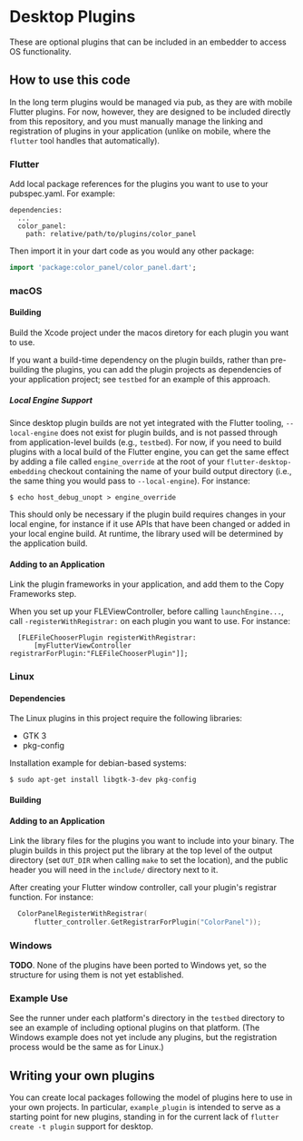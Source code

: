 # Desktop Plugins

These are optional plugins that can be included in an embedder to access OS
functionality.

## How to use this code

In the long term plugins would be managed via pub, as they are with mobile
Flutter plugins. For now, however, they are designed to be included directly
from this repository, and you must manually manage the linking and registration
of plugins in your application (unlike on mobile, where the `flutter` tool
handles that automatically).

### Flutter

Add local package references for the plugins you want to use to your
pubspec.yaml. For example:

```
dependencies:
  ...
  color_panel:
    path: relative/path/to/plugins/color_panel
```

Then import it in your dart code as you would any other package:
```dart
import 'package:color_panel/color_panel.dart';
```

### macOS

#### Building

Build the Xcode project under the macos diretory for each plugin you
want to use.

If you want a build-time dependency on the plugin builds, rather than
pre-building the plugins, you can add the plugin projects as dependencies
of your application project; see `testbed` for an example of this approach.

##### Local Engine Support

Since desktop plugin builds are not yet integrated with the Flutter tooling,
`--local-engine` does not exist for plugin builds, and is not passed through
from application-level builds (e.g., `testbed`). For now, if you need to build
plugins with a local build of the Flutter engine, you can get the same
effect by adding a file called `engine_override` at the root of your
`flutter-desktop-embedding` checkout containing the name of your build output
directory (i.e., the same thing you would pass to `--local-engine`). For
instance:

```
$ echo host_debug_unopt > engine_override
```

This should only be necessary if the plugin build requires changes in your local
engine, for instance if it use APIs that have been changed or added in your
local engine build. At runtime, the library used will be determined by
the application build.

#### Adding to an Application

Link the plugin frameworks in your application, and add them to the Copy
Frameworks step.

When you set up your FLEViewController, before calling `launchEngine...`,
call `-registerWithRegistrar:` on each plugin you want to use. For
instance:

```objc
  [FLEFileChooserPlugin registerWithRegistrar:
      [myFlutterViewController registrarForPlugin:"FLEFileChooserPlugin"]];
```

### Linux

#### Dependencies

The Linux plugins in this project require the following libraries:

* GTK 3
* pkg-config

Installation example for debian-based systems:

```
$ sudo apt-get install libgtk-3-dev pkg-config
```

#### Building

#### Adding to an Application

Link the library files for the plugins you want to include into your binary.
The plugin builds in this project put the library at the top level of the
output directory (set `OUT_DIR` when calling `make` to set the location),
and the public header you will need in the `include/` directory next to it.

After creating your Flutter window controller, call your plugin's registrar
function. For instance:

```cpp
  ColorPanelRegisterWithRegistrar(
      flutter_controller.GetRegistrarForPlugin("ColorPanel"));
```

### Windows

**TODO**. None of the plugins have been ported to Windows yet, so the structure
for using them is not yet established.

### Example Use

See the runner under each platform's directory in the `testbed`
directory to see an example of including optional plugins on that platform.
(The Windows example does not yet include any plugins, but the registration
process would be the same as for Linux.)

## Writing your own plugins

You can create local packages following the model of plugins here to
use in your own projects. In particular, `example_plugin` is intended to
serve as a starting point for new plugins, standing in for the current lack
of `flutter create -t plugin` support for desktop.

